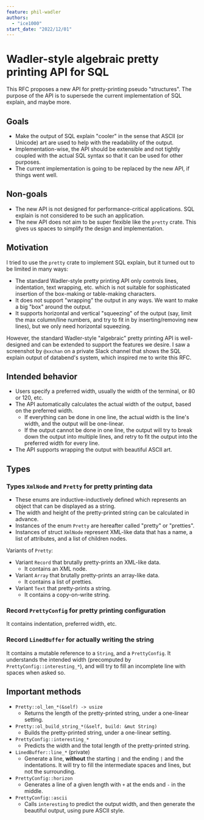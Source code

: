 ```yaml
---
feature: phil-wadler
authors:
  - "ice1000"
start_date: "2022/12/01"
---
```


# Wadler-style algebraic pretty printing API for SQL

This RFC proposes a new API for pretty-printing pseudo "structures".
The purpose of the API is to supersede the current implementation of SQL explain,
and maybe more.

## Goals

+ Make the output of SQL explain "cooler" in the sense that ASCII (or Unicode) art
  are used to help with the readability of the output.
+ Implementation-wise, the API should be extensible and not tightly coupled with
  the actual SQL syntax so that it can be used for other purposes.
+ The current implementation is going to be replaced by the new API, if things went well.

## Non-goals

+ The new API is not designed for performance-critical applications.
  SQL explain is not considered to be such an application.
+ The new API does not aim to be super flexible like the `pretty` crate.
  This gives us spaces to simplify the design and implementation.

## Motivation

I tried to use the `pretty` crate to implement SQL explain, but it turned out to be limited in many ways:

+ The standard Wadler-style pretty printing API only controls lines, indentation, text wrapping, etc.
  which is not suitable for sophisticated insertion of the box-making or table-making characters.
+ It does not support "wrapping" the output in any ways. We want to make a big "box" around the output.
+ It supports horizontal and vertical "squeezing" of the output (say, limit the max column/line numbers,
  and try to fit in by inserting/removing new lines), but we only need horizontal squeezing.

However, the standard Wadler-style "algebraic" pretty printing API is well-designed and can be extended to support the features we desire.
I saw a screenshot by `@xxchan` on a private Slack channel that shows the SQL explain output of databend's system,
which inspired me to write this RFC.

## Intended behavior

+ Users specify a preferred width, usually the width of the terminal,
  or 80 or 120, etc.
+ The API automatically calculates the actual width of the output,
  based on the preferred width.
  + If everything can be done in one line, the actual width is the line's width, and the output will be one-linear.
  + If the output cannot be done in one line, the output will try to break down the output into multiple lines, and retry to fit the output into the preferred width for every line.
+ The API supports wrapping the output with beautiful ASCII art.

## Types

### Types `XmlNode` and `Pretty` for pretty printing data

+ These enums are inductive-inductively defined which represents an object that can be displayed as a string.
+ The width and height of the pretty-printed string can be calculated in advance.
+ Instances of the enum `Pretty` are hereafter called "pretty" or "pretties".
+ Instances of struct `XmlNode` represent XML-like data that has a name, a list of attributes, and a list of children nodes.

Variants of `Pretty`:

+ Variant `Record` that brutally pretty-prints an XML-like data.
  + It contains an XML node.
+ Variant `Array` that brutally pretty-prints an array-like data.
  + It contains a list of pretties.
+ Variant `Text` that pretty-prints a string.
  + It contains a copy-on-write string.

### Record `PrettyConfig` for pretty printing configuration

It contains indentation, preferred width, etc.

### Record `LinedBuffer` for actually writing the string

It contains a mutable reference to a `String`, and a `PrettyConfig`.
It understands the intended width (precomputed by `PrettyConfig::interesting_*`),
and will try to fill an incomplete line with spaces when asked so.

## Important methods

+ `Pretty::ol_len_*(&self) -> usize`
  + Returns the length of the pretty-printed string, under a one-linear setting.
+ `Pretty::ol_build_string_*(&self, build: &mut String)`
  + Builds the pretty-printed string, under a one-linear setting.
+ `PrettyConfig::interesting_*`
  + Predicts the width and the total length of the pretty-printed string.
+ `LinedBuffer::line_*` (private)
  + Generate a line, **without** the starting `|` and the ending `|` and the indentations.
    It will try to fill the intermediate spaces and lines, but not the surrounding.
+ `PrettyConfig::horizon`
  + Generates a line of a given length with `+` at the ends and `-` in the middle.
+ `PrettyConfig::ascii`
  + Calls `interesting` to predict the output width, and then generate the beautiful output, using pure ASCII style.
